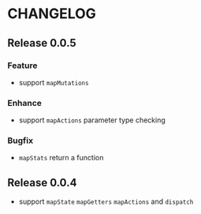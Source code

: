# CHANGELOG

## Release 0.0.5

### Feature

- support `mapMutations`

### Enhance

- support `mapActions` parameter type checking

### Bugfix

- `mapStats` return a function

## Release 0.0.4

- support `mapState` `mapGetters` `mapActions` and `dispatch`
